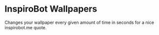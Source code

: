 # InspiroBot Wallpapers
Changes your wallpaper every given amount of time in seconds for a nice inspirobot.me quote.